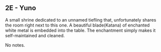 ## 2E - Yuno 

A small shrine dedicated to an unnamed tiefling that, unfortunately shares the room right next to this one. A beautiful blade(Katana) of enchanted white metal is embedded into the table. The enchantment simply makes it self-maintained and cleaned. 

No notes.

  

